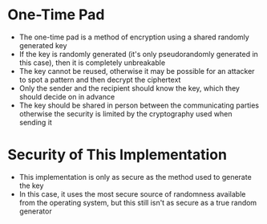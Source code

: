 # One-Time Pad
- The one-time pad is a method of encryption using a shared randomly generated key
- If the key is randomly generated (it's only pseudorandomly generated in this case), then it is completely unbreakable
- The key cannot be reused, otherwise it may be possible for an attacker to spot a pattern and then decrypt the ciphertext
- Only the sender and the recipient should know the key, which they should decide on in advance
- The key should be shared in person between the communicating parties otherwise the security is limited by the cryptography used when sending it
# Security of This Implementation
- This implementation is only as secure as the method used to generate the key
- In this case, it uses the most secure source of randomness available from the operating system, but this still isn't as secure as a true random generator